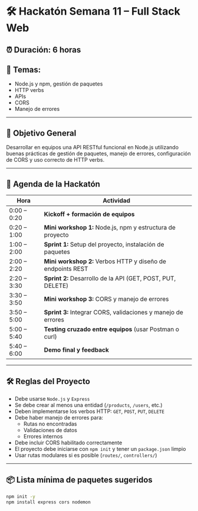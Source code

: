 # 🛠️ Hackatón Semana 11 – Full Stack Web

## ⏰ Duración: 6 horas  
## 🧠 Temas:  
- Node.js y npm, gestión de paquetes  
- HTTP verbs  
- APIs  
- CORS  
- Manejo de errores

---

## 🧩 Objetivo General
Desarrollar en equipos una API RESTful funcional en Node.js utilizando buenas prácticas de gestión de paquetes, manejo de errores, configuración de CORS y uso correcto de HTTP verbs.

---

## 📅 Agenda de la Hackatón

| Hora       | Actividad                                                                 |
|------------|--------------------------------------------------------------------------|
| 0:00 – 0:20 | **Kickoff + formación de equipos**                                       |
| 0:20 – 1:00 | **Mini workshop 1:** Node.js, npm y estructura de proyecto               |
| 1:00 – 2:00 | **Sprint 1:** Setup del proyecto, instalación de paquetes                |
| 2:00 – 2:20 | **Mini workshop 2:** Verbos HTTP y diseño de endpoints REST              |
| 2:20 – 3:30 | **Sprint 2:** Desarrollo de la API (GET, POST, PUT, DELETE)              |
| 3:30 – 3:50 | **Mini workshop 3:** CORS y manejo de errores                            |
| 3:50 – 5:00 | **Sprint 3:** Integrar CORS, validaciones y manejo de errores            |
| 5:00 – 5:40 | **Testing cruzado entre equipos** (usar Postman o curl)                  |
| 5:40 – 6:00 | **Demo final y feedback**                                                |

---

## 🛠️ Reglas del Proyecto

- Debe usarse `Node.js` y `Express`
- Se debe crear al menos una entidad (`/products`, `/users`, etc.)
- Deben implementarse los verbos HTTP: `GET`, `POST`, `PUT`, `DELETE`
- Debe haber manejo de errores para:
  - Rutas no encontradas
  - Validaciones de datos
  - Errores internos
- Debe incluir CORS habilitado correctamente
- El proyecto debe iniciarse con `npm init` y tener un `package.json` limpio
- Usar rutas modulares si es posible (`routes/`, `controllers/`)

---

## 📦 Lista mínima de paquetes sugeridos

```bash
npm init -y
npm install express cors nodemon
